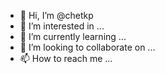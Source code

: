 - 👋 Hi, I’m @chetkp
- 👀 I’m interested in ...
- 🌱 I’m currently learning ...
- 💞️ I’m looking to collaborate on ...
- 📫 How to reach me ...

<!---
chetkp/chetkp is a ✨ special ✨ repository because its `README.md` (this file) appears on your GitHub profile.
You can click the Preview link to take a look at your changes.
--->
